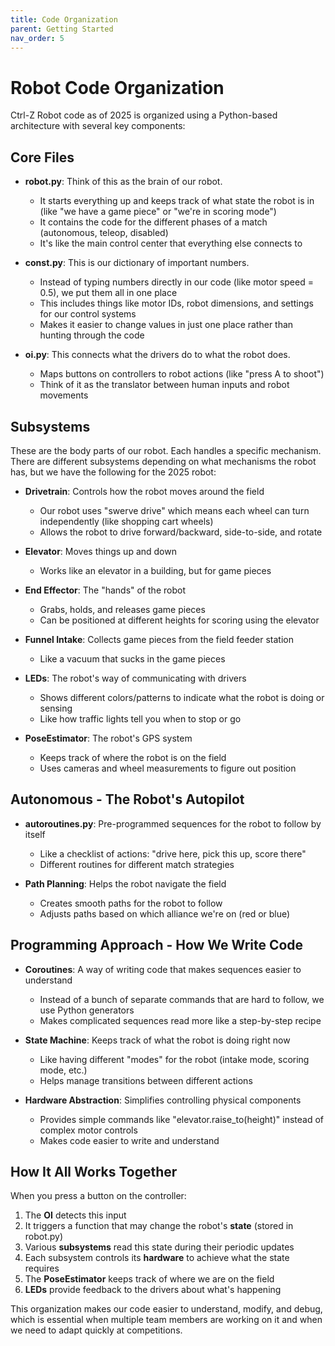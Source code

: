 ```yaml
---
title: Code Organization
parent: Getting Started
nav_order: 5
---
```


# Robot Code Organization

Ctrl-Z Robot code as of 2025 is organized using a Python-based architecture with several key components:

## Core Files

- **robot.py**: Think of this as the brain of our robot.
   - It starts everything up and keeps track of what state the robot is in (like "we have a game piece" or "we're in scoring mode")
   - It contains the code for the different phases of a match (autonomous, teleop, disabled)
   - It's like the main control center that everything else connects to

- **const.py**: This is our dictionary of important numbers.
   - Instead of typing numbers directly in our code (like motor speed = 0.5), we put them all in one place
   - This includes things like motor IDs, robot dimensions, and settings for our control systems
   - Makes it easier to change values in just one place rather than hunting through the code

- **oi.py**: This connects what the drivers do to what the robot does.
   - Maps buttons on controllers to robot actions (like "press A to shoot")
   - Think of it as the translator between human inputs and robot movements

## Subsystems

These are the body parts of our robot. Each handles a specific mechanism. There are different subsystems depending on what mechanisms the robot has, but we have the following for the 2025 robot:

- **Drivetrain**: Controls how the robot moves around the field
   - Our robot uses "swerve drive" which means each wheel can turn independently (like shopping cart wheels)
   - Allows the robot to drive forward/backward, side-to-side, and rotate

- **Elevator**: Moves things up and down
   - Works like an elevator in a building, but for game pieces

- **End Effector**: The "hands" of the robot
   - Grabs, holds, and releases game pieces
   - Can be positioned at different heights for scoring using the elevator

- **Funnel Intake**: Collects game pieces from the field feeder station
   - Like a vacuum that sucks in the game pieces

- **LEDs**: The robot's way of communicating with drivers
   - Shows different colors/patterns to indicate what the robot is doing or sensing
   - Like how traffic lights tell you when to stop or go

- **PoseEstimator**: The robot's GPS system
   - Keeps track of where the robot is on the field
   - Uses cameras and wheel measurements to figure out position

## Autonomous - The Robot's Autopilot

- **autoroutines.py**: Pre-programmed sequences for the robot to follow by itself
   - Like a checklist of actions: "drive here, pick this up, score there"
   - Different routines for different match strategies

- **Path Planning**: Helps the robot navigate the field
   - Creates smooth paths for the robot to follow
   - Adjusts paths based on which alliance we're on (red or blue)

## Programming Approach - How We Write Code

- **Coroutines**: A way of writing code that makes sequences easier to understand
   - Instead of a bunch of separate commands that are hard to follow, we use Python generators
   - Makes complicated sequences read more like a step-by-step recipe

- **State Machine**: Keeps track of what the robot is doing right now
   - Like having different "modes" for the robot (intake mode, scoring mode, etc.)
   - Helps manage transitions between different actions

- **Hardware Abstraction**: Simplifies controlling physical components
   - Provides simple commands like "elevator.raise_to(height)" instead of complex motor controls
   - Makes code easier to write and understand

## How It All Works Together

When you press a button on the controller:
1. The **OI** detects this input
2. It triggers a function that may change the robot's **state** (stored in robot.py)
3. Various **subsystems** read this state during their periodic updates
4. Each subsystem controls its **hardware** to achieve what the state requires
5. The **PoseEstimator** keeps track of where we are on the field
6. **LEDs** provide feedback to the drivers about what's happening

This organization makes our code easier to understand, modify, and debug, which is essential when multiple team members are working on it and when we need to adapt quickly at competitions.


